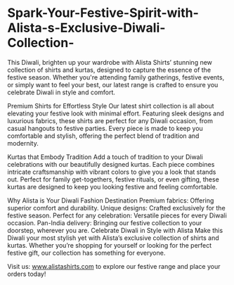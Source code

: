 # Spark-Your-Festive-Spirit-with-Alista-s-Exclusive-Diwali-Collection-
This Diwali, brighten up your wardrobe with Alista Shirts’ stunning new collection of shirts and kurtas, designed to capture the essence of the festive season. Whether you're attending family gatherings, festive events, or simply want to feel your best, our latest range is crafted to ensure you celebrate Diwali in style and comfort.

Premium Shirts for Effortless Style
Our latest shirt collection is all about elevating your festive look with minimal effort. Featuring sleek designs and luxurious fabrics, these shirts are perfect for any Diwali occasion, from casual hangouts to festive parties. Every piece is made to keep you comfortable and stylish, offering the perfect blend of tradition and modernity.

Kurtas that Embody Tradition
Add a touch of tradition to your Diwali celebrations with our beautifully designed kurtas. Each piece combines intricate craftsmanship with vibrant colors to give you a look that stands out. Perfect for family get-togethers, festive rituals, or even gifting, these kurtas are designed to keep you looking festive and feeling comfortable.

Why Alista is Your Diwali Fashion Destination
Premium fabrics: Offering superior comfort and durability.
Unique designs: Crafted exclusively for the festive season.
Perfect for any celebration: Versatile pieces for every Diwali occasion.
Pan-India delivery: Bringing our festive collection to your doorstep, wherever you are.
Celebrate Diwali in Style with Alista
Make this Diwali your most stylish yet with Alista’s exclusive collection of shirts and kurtas. Whether you’re shopping for yourself or looking for the perfect festive gift, our collection has something for everyone.

Visit us: www.alistashirts.com to explore our festive range and place your orders today!
